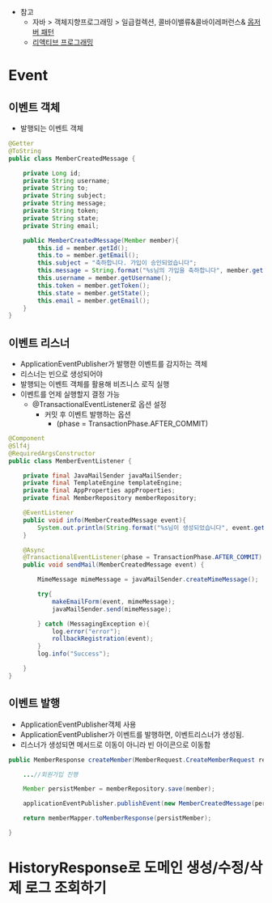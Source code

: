 - 참고 
    - 자바 > 객체지향프로그래밍 > 일급컬렉션, 콜바이밸류&콜바이레퍼런스& [옵저버 패턴](https://yuddomack.tistory.com/entry/관찰자observer-패턴과-발행구독publishsubscribe과-프론트엔드)
    - [리액티브 프로그래밍](https://velog.io/@korea3611/리액티브-프로그래밍에-대하여)

# Event
## 이벤트 객체
- 발행되는 이벤트 객체
```java
@Getter
@ToString
public class MemberCreatedMessage {

    private Long id;
    private String username;
    private String to;
    private String subject;
    private String message;
    private String token;
    private String state;
    private String email;

    public MemberCreatedMessage(Member member){
        this.id = member.getId();
        this.to = member.getEmail();
        this.subject = "축하합니다. 가입이 승인되었습니다";
        this.message = String.format("%s님의 가입을 축하합니다", member.getUsername());
        this.username = member.getUsername();
        this.token = member.getToken();
        this.state = member.getState();
        this.email = member.getEmail();
    }
}
```
## 이벤트 리스너
- ApplicationEventPublisher가 발행한 이벤트를 감지하는 객체
- 리스너는 빈으로 생성되어야
- 발행되는 이벤트 객체를 활용해 비즈니스 로직 실행
- 이벤트를 언제 실행할지 결정 가능
    - @TransactionalEventListener로 옵션 설정
        - 커밋 후 이벤트 발행하는 옵션
            - (phase = TransactionPhase.AFTER_COMMIT)
```java
@Component
@Slf4j
@RequiredArgsConstructor
public class MemberEventListener {

    private final JavaMailSender javaMailSender;
    private final TemplateEngine templateEngine;
    private final AppProperties appProperties;
    private final MemberRepository memberRepository;

    @EventListener
    public void info(MemberCreatedMessage event){
        System.out.println(String.format("%s님이 생성되었습니다", event.getUsername()));
    }

    @Async
    @TransactionalEventListener(phase = TransactionPhase.AFTER_COMMIT)
    public void sendMail(MemberCreatedMessage event) {

        MimeMessage mimeMessage = javaMailSender.createMimeMessage();

        try{
            makeEmailForm(event, mimeMessage);
            javaMailSender.send(mimeMessage);

        } catch (MessagingException e){
            log.error("error");
            rollbackRegistration(event);
        }
        log.info("Success");

    }
}
```
## 이벤트 발행
- ApplicationEventPublisher객체 사용
- ApplicationEventPublisher가 이벤트를 발행하면, 이벤트리스너가 생성됨.
- 리스너가 생성되면 메서드로 이동이 아니라 빈 아이콘으로 이동함
```java
public MemberResponse createMember(MemberRequest.CreateMemberRequest request) {

    ...//회원가입 진행

    Member persistMember = memberRepository.save(member);

    applicationEventPublisher.publishEvent(new MemberCreatedMessage(persistMember));

    return memberMapper.toMemberResponse(persistMember);

}
```
# HistoryResponse로 도메인 생성/수정/삭제 로그 조회하기
